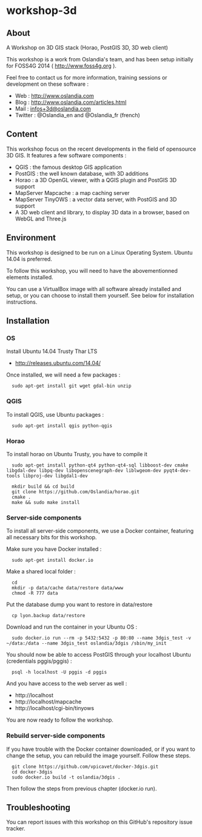 workshop-3d
===========

About
-----

A Workshop on 3D GIS stack (Horao, PostGIS 3D, 3D web client)

This workshop is a work from Oslandia's team, and has been setup initially for FOSS4G 2014 ( http://www.foss4g.org ).

Feel free to contact us for more information, training sessions or development on these software :
* Web :   http://www.oslandia.com
* Blog :  http://www.oslandia.com/articles.html
* Mail :  infos+3d@oslandia.com
* Twitter : @Oslandia_en and @Oslandia_fr (french)

Content
-------

This workshop focus on the recent developments in the field of opensource 3D GIS.
It features a few software components :
* QGIS  : the famous desktop GIS application
* PostGIS : the well known database, with 3D additions
* Horao : a 3D OpenGL viewer, with a QGIS plugin and PostGIS 3D support
* MapServer Mapcache : a map caching server
* MapServer TinyOWS : a vector data server, with PostGIS and 3D support
* A 3D web client and library, to display 3D data in a browser, based on WebGL and Three.js

Environment
-----------

This workshop is designed to be run on a Linux Operating System. Ubuntu 14.04 is preferred.

To follow this workshop, you will need to have the abovementionned elements installed.

You can use a VirtualBox image with all software already installed and setup, or you can choose to install them yourself. See below for installation instructions.


Installation
------------

### OS ###

Install Ubuntu 14.04 Trusty Thar LTS

* http://releases.ubuntu.com/14.04/

Once installed, we will need a few packages :

```
  sudo apt-get install git wget gdal-bin unzip
```


### QGIS ###

To install QGIS, use Ubuntu packages :

```
  sudo apt-get install qgis python-qgis
```


### Horao ###

To install horao on Ubuntu Trusty, you have to compile it

```
  sudo apt-get install python-qt4 python-qt4-sql libboost-dev cmake libgdal-dev libpq-dev libopenscenegraph-dev liblwgeom-dev pyqt4-dev-tools libproj-dev libgdal1-dev 

  mkdir build && cd build
  git clone https://github.com/Oslandia/horao.git
  cmake .
  make && sudo make install
```

### Server-side components ###

To install all server-side components, we use a Docker container, featuring all necessary bits for this workshop.

Make sure you have Docker installed :

```
  sudo apt-get install docker.io
```

Make a shared local folder :

```
  cd
  mkdir -p data/cache data/restore data/www
  chmod -R 777 data
```

Put the database dump you want to restore in data/restore

```
  cp lyon.backup data/restore
```

Download and run the container in your Ubuntu OS :

```
  sudo docker.io run --rm -p 5432:5432 -p 80:80 --name 3dgis_test -v ~/data:/data --name 3dgis_test oslandia/3dgis /sbin/my_init
```

You should now be able to access PostGIS through your localhost Ubuntu (credentials pggis/pggis) :

```
  psql -h localhost -U pggis -d pggis
```

And you have access to the web server as well :

* http://localhost
* http://localhost/mapcache
* http://localhost/cgi-bin/tinyows

You are now ready to follow the workshop.

### Rebuild server-side components ###

If you have trouble with the Docker container downloaded, or if you want to change the setup, you can rebuild the image yourself. Follow these steps.

```
  git clone https://github.com/vpicavet/docker-3dgis.git
  cd docker-3dgis
  sudo docker.io build -t oslandia/3dgis .
```

Then follow the steps from previous chapter (docker.io run).

Troubleshooting
---------------

You can report issues with this workshop on this GitHub's repository issue tracker.
